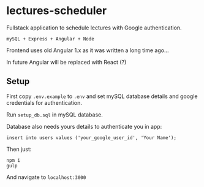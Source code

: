 # lectures-scheduler

Fullstack application to schedule lectures with Google authentication.

`mySQL + Express + Angular + Node`

Frontend uses old Angular 1.x as it was written a long time ago...

In future Angular will be replaced with React (?)

## Setup

First copy `.env.example` to `.env` and set mySQL database details and google credentials for authentication.

Run `setup_db.sql` in mySQL database.

Database also needs yours details to authenticate you in app:

```
insert into users values ('your_google_user_id', 'Your Name');
```

Then just:

```
npm i
gulp
```

And navigate to `localhost:3000`